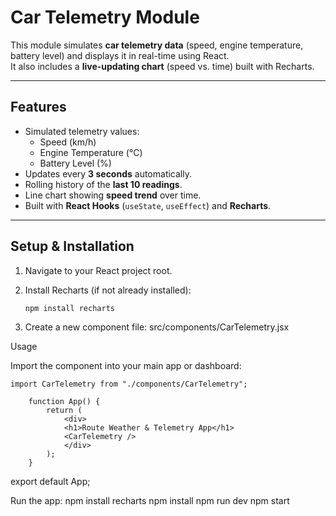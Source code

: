 # Car Telemetry Module

This module simulates **car telemetry data** (speed, engine temperature, battery level) and displays it in real-time using React.  
It also includes a **live-updating chart** (speed vs. time) built with Recharts.

---

## Features
- Simulated telemetry values:
  - Speed (km/h)
  - Engine Temperature (°C)
  - Battery Level (%)
- Updates every **3 seconds** automatically.
- Rolling history of the **last 10 readings**.
- Line chart showing **speed trend** over time.
- Built with **React Hooks** (`useState`, `useEffect`) and **Recharts**.

---

## Setup & Installation

1. Navigate to your React project root.
2. Install Recharts (if not already installed):

   ```bash
   npm install recharts
3. Create a new component file:
    src/components/CarTelemetry.jsx

Usage

Import the component into your main app or dashboard:

    import CarTelemetry from "./components/CarTelemetry";

        function App() {
            return (
                <div>
                <h1>Route Weather & Telemetry App</h1>
                <CarTelemetry />
                </div>
            );
        }       

export default App;

Run the app:
    npm install recharts
    npm install 
    npm run dev
    npm start